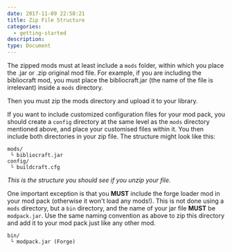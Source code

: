 ```yaml
---
date: 2017-11-09 22:58:21
title: Zip File Structure
categories:
  - getting-started
description:
type: Document
---
```



The zipped mods must at least include a `mods` folder, within which you place the .jar or .zip original mod file. For example, if you are including the bibliocraft mod, you must place the bibliocraft.jar (the name of the file is irrelevant) inside a `mods` directory.

Then you must zip the mods directory and upload it to your library.

If you want to include customized configuration files for your mod pack, you should create a `config` directory at the same level as the `mods` directory mentioned above, and place your customised files within it. You then include both directories in your zip file. The structure might look like this:

```
mods/
 └ bibliocraft.jar
config/
 └ buildcraft.cfg
```

*This is the structure you should see if you unzip your file.*

One important exception is that you **MUST** include the forge loader mod in your mod pack (otherwise it won't load any mods!). This is not done using a `mods` directory, but a `bin` directory, and the name of your jar file **MUST** be `modpack.jar`. Use the same naming convention as above to zip this directory and add it to your mod pack just like any other mod.

```
bin/
 └ modpack.jar (Forge)
```